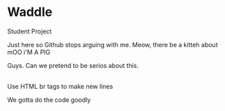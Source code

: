 # Waddle
Student Project

Just here so Github stops arguing with me.
Meow, there be a kitteh about 
mOO i'M A PIG

Guys. Can we pretend to be serios about this.

<br> Use HTML br tags to make new lines


We gotta do the code goodly
